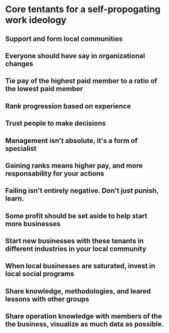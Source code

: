 # Core tentants for a self-propogating work ideology

## Support and form local communities

## Everyone should have say in organizational changes

## Tie pay of the highest paid member to a ratio of the lowest paid member

## Rank progression based on experience

## Trust people to make decisions

## Management isn't absolute, it's a form of specialist

## Gaining ranks means higher pay, and more responsability for your actions

## Failing isn't entirely negative. Don't just punish, learn.

## Some profit should be set aside to help start more businesses

## Start new businesses with these tenants in different industries in your local community

## When local businesses are saturated, invest in local social programs

## Share knowledge, methodologies, and leared lessons with other groups

## Share operation knowledge with members of the the business, visualize as much data as possible.